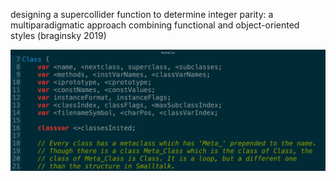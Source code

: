 designing a supercollider function to determine integer parity: a multiparadigmatic approach combining functional and object-oriented styles (braginsky 2019)

![the class of Meta_Class is Class](the_class_of_meta_class_is_class.png)